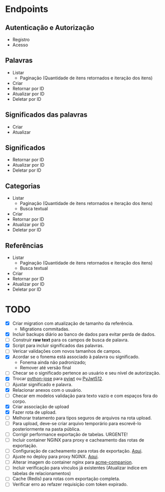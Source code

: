 # Endpoints

## Autenticação e Autorização
- Registro
- Acesso
## Palavras
- Listar
  - Paginação (Quantidade de itens retornados e iteração dos itens)
- Criar
- Retornar por ID
- Atualizar por ID
- Deletar  por ID
## Significados das palavras
- Criar
- Atualizar
## Significados
- Retornar por ID
- Atualizar por ID
- Deletar por ID
## Categorias
- Listar
  - Paginação (Quantidade de itens retornados e iteração dos itens)
  - Busca textual
- Criar
- Retornar por ID
- Atualizar por ID
- Deletar  por ID
## Referências
- Listar
  - Paginação (Quantidade de itens retornados e iteração dos itens)
  - Busca textual
- Criar
- Retornar por ID
- Atualizar por ID
- Deletar  por ID

# TODO
- [X] Criar migration com atualização de tamanho da referência.
  - Migrations commitadas.
- [X] Incluir backups diário ao banco de dados para evitar perda de dados.
- [ ] Construir **raw text** para os campos de busca de palavra.
- [X] Script para incluir significados das palavras.
- [ ] Vericar validações com novos tamanhos de campos.
- [X] Acordar se o fonema está associado à palavra ou significado.
  - Fonema ainda não padronizado;
  - Remover até versão final
- [ ] Checar se o significado pertence ao usuário e seu nível de autorização.
- [X] Trocar [python-jose](https://pypi.org/project/python-jose/) para [pyjwt](https://pypi.org/project/PyJWT/) ou [PyJwt512](https://pypi.org/project/PyJwt512/).
- [ ] Ajustar significado e palavra.
- [X] Relacionar anexos com o usuário.
- [ ] Checar em modelos validação para texto vazio e com espaços fora do corpo.
- [X] Criar associação de upload
- [X] Fazer rota de upload.
- [ ] Melhorar tratamento para tipos seguros de arquivos na rota upload.
- [ ] Para upload, deve-se criar arquivo temporário para escrevê-lo posteriormente na pasta pública.
- [ ] Corrigir performance exportação de tabelas. URGENTE!
- [ ] Incluir container NGINX para proxy e cacheamento das rotas de exportação. 
- [ ] Configuração de cacheamento para rotas de exportação. [Aqui](https://www.uvicorn.org/deployment/#running-with-https). 
- [ ] Ajuste no deploy para proxy NGINX. [Aqui](https://www.youtube.com/watch?v=ltwt2WcH_S8).
- [ ] Alterar imagem do container nginx para [acme-companion](https://github.com/nginx-proxy/acme-companion).
- [ ] Incluir verificação para vínculos já existentes (Atualizar índice em tabelas de relacionamentos)
- [ ] Cache (Redis) para rotas com exportação completa.
- [ ] Verificar erro ao refazer requisição com token expirado.